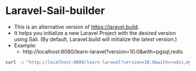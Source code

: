 # Laravel-Sail-builder

- This is an alternative version of https://laravel.build.
- It helps you initialize a new Laravel Project with the desired version using Sail. (By default, Laravel.build will initialize the latest version.)
- Example:
  - http://localhost:8080/learn-laravel?version=10.0&with=pgsql,redis

```bash
curl -s "http://localhost:8080/learn-laravel?version=10.0&with=redis,mysql" | bash
```